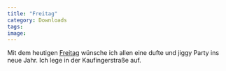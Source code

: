 ```yaml
---
title: "Freitag"
category: Downloads
tags: 
image: 
---
```


Mit dem heutigen [Freitag](/downloads) wünsche ich allen eine dufte und jiggy Party ins neue Jahr. Ich lege in der Kaufingerstraße auf.

